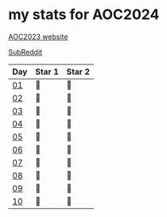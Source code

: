 # my stats for AOC2024
[AOC2023 website](https://adventofcode.com/2024)

[SubReddit](https://www.reddit.com/r/adventofcode/)


| Day                    			| Star 1| Star 2|
| ----------------------------------|------	|------	|
| [01](/aoc2024/01.py)         		|🌟 		| 🌟		|
| [02](/aoc2024/02.py)         		|🌟 		| 🌟		|
| [03](/aoc2024/03.py)         		|🌟 		| 🌟		|
| [04](/aoc2024/04.py)         		|🌟 		| 🌟		|
| [05](/aoc2024/05.py)         		|🌟 		| 🌟		|
| [06](/aoc2024/06.py)         		|🌟 		| 🌟		|
| [07](/aoc2024/07.py)         		|🌟 		| 🌟		|
| [08](/aoc2024/08.py)         		|🌟 		| 🌟		|
| [09](/aoc2024/09.py)         		|🌟 		| 🌟		|
| [10](/aoc2024/10.py)         		|🌟 		| 🌟		|
